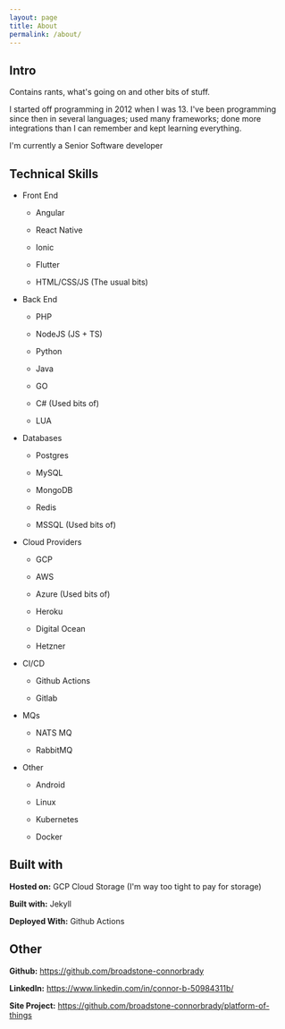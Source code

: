 ```yaml
---
layout: page
title: About
permalink: /about/
---
```

## Intro

Contains rants, what's going on and other bits of stuff.

I started off programming in 2012 when I was 13. I've been programming since then in several languages; used many frameworks; done more integrations than I can remember and kept learning everything.

I'm currently a Senior Software developer


## Technical Skills

- Front End

	- Angular

	- React Native

	- Ionic

	- Flutter

	- HTML/CSS/JS (The usual bits)

- Back End

	- PHP

	- NodeJS (JS + TS)

	- Python

	- Java

	- GO

	- C# (Used bits of)

	- LUA

- Databases

	- Postgres

	- MySQL

	- MongoDB

	- Redis

	- MSSQL (Used bits of)

- Cloud Providers

	- GCP

	- AWS

	- Azure (Used bits of)

	- Heroku

	- Digital Ocean

	- Hetzner

- CI/CD

	- Github Actions

	- Gitlab

- MQs

	- NATS MQ

	- RabbitMQ

- Other

	- Android

	- Linux

	- Kubernetes

	- Docker

  

## Built with

**Hosted on:** GCP Cloud Storage (I'm way too tight to pay for storage)

  

**Built with:** Jekyll

  

**Deployed With:** Github Actions

  

## Other

**Github:** https://github.com/broadstone-connorbrady

  

**LinkedIn:** https://www.linkedin.com/in/connor-b-50984311b/

  

**Site Project:** https://github.com/broadstone-connorbrady/platform-of-things